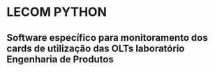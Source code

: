 # LECOM PYTHON
## Software específico para monitoramento dos cards de utilização das OLTs laboratório Engenharia de Produtos

